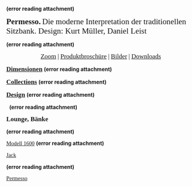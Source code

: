 **(error reading attachment)**
 







<span style="font-family:Arial-BoldMT;font-size:16pt;color:#000ff;"><b>Permesso.</b></span> <span style="font-family:ArialMT;font-size:16pt;color:#000ff;">Die moderne Interpretation der traditionellen Sitzbank. Design: Kurt Müller, Daniel Leist</span>


 **(error reading attachment)**



<p style="text-align:center;margin:0">
<a href="https://www.girsberger.com/fileadmin/customer/girsbergerch/Home/Dining/3_Lounge/3_Permesso/permesso_girsberger_01z.jpg" rel="noopener" class="external-link" target="_blank" style="font-family:ArialMT;font-size:13pt;color:#000ff;">Zoom</a> <span style="font-family:ArialMT;font-size:13pt;color:#000ff;">|</span> <a href="https://www.girsberger.com/fileadmin/customer/girsbergerch/PDF/9_Produktbrosch%C3%BCren/permesso_brochure_girsberger_d_f_09_15.pdf" rel="noopener" class="external-link" target="_blank" style="font-family:ArialMT;font-size:13pt;color:#dca0dff;">Produktbroschüre</a> <span style="font-family:ArialMT;font-size:13pt;color:#000ff;">|</span> <a href="http://girsberger.work2net.ch/?username=public&password=public&propertyKey=gir_produkt&searchValue=p_permesso&operator=and&comparisonOperator=%3D&group=1" rel="noopener" class="external-link" target="_blank" style="font-family:ArialMT;font-size:13pt;color:#dca0dff;">Bilder</a> <span style="font-family:ArialMT;font-size:13pt;color:#000ff;">|</span> <a href="https://www.girsberger.com/dining/lounge-baenke/permesso/#c4560" rel="noopener" class="external-link" target="_blank" style="font-family:ArialMT;font-size:13pt;color:#dca0dff;">Downloads</a>
</p>




<a href="https://www.girsberger.com/fileadmin/customer/girsbergerch/PDF/6_Dimensionen/permesso_dimensions_girsberger.pdf" rel="noopener" class="external-link" target="_blank" style="font-family:Arial-BoldMT;font-size:13pt;color:#000ff;"><b>Dimensionen</b></a>
 **(error reading attachment)**





<a href="https://www.girsberger.com/fileadmin/customer/girsbergerch/PDF/7_Colours_and_Collections/dining_colours_collections_girsberger_d_f_e.pdf" rel="noopener" class="external-link" target="_blank" style="font-family:Arial-BoldMT;font-size:13pt;color:#000ff;"><b>Collections</b></a>
 **(error reading attachment)**



<p style="text-align:center;margin:0">
</p>



<a href="https://www.girsberger.com/company/design/kurt-mueller/" rel="noopener" class="external-link" target="_blank" style="font-family:Arial-BoldMT;font-size:13pt;color:#000ff;"><b>Design</b></a>
 **(error reading attachment)**



<p style="text-align:center;margin:0">
</p>



 
 **(error reading attachment)**



<p style="text-align:center;margin:0">
</p>




<span style="font-family:Arial-BoldMT;font-size:13pt;color:#000ff;"><b>Lounge, Bänke</b></span>

 **(error reading attachment)**

<a href="https://www.girsberger.com/dining/lounge-baenke/modell-1600/" rel="noopener" class="external-link" target="_blank" style="font-family:ArialMT;font-size:11pt;color:#000ff;">Modell 1600</a>
 **(error reading attachment)**

<a href="https://www.girsberger.com/dining/lounge-baenke/jack-lounge/" rel="noopener" class="external-link" target="_blank" style="font-family:ArialMT;font-size:11pt;color:#000ff;">Jack</a>




 **(error reading attachment)**

<a href="https://www.girsberger.com/dining/lounge-baenke/permesso/" rel="noopener" class="external-link" target="_blank" style="font-family:ArialMT;font-size:11pt;color:#000ff;">Permesso</a>